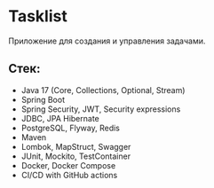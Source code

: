 # Tasklist

Приложение для создания и управления задачами.

## Стек:
- Java 17 (Core, Collections, Optional, Stream)
- Spring Boot
- Spring Security, JWT, Security expressions
- JDBC, JPA Hibernate
- PostgreSQL, Flyway, Redis
- Maven
- Lombok, MapStruct, Swagger
- JUnit, Mockito, TestContainer
- Docker, Docker Compose
- CI/CD with GitHub actions
